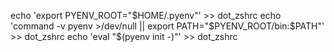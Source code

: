 echo 'export PYENV_ROOT="$HOME/.pyenv"' >> dot_zshrc
echo 'command -v pyenv >/dev/null || export PATH="$PYENV_ROOT/bin:$PATH"' >> dot_zshrc
echo 'eval "$(pyenv init -)"' >> dot_zshrc